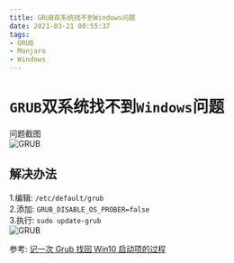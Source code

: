 ```yaml
---
title: GRUB双系统找不到Windows问题
date: 2021-03-21 00:55:37
tags: 
- GRUB
- Manjaro
- Windows
---
```


# `GRUB`双系统找不到`Windows`问题
问题截图  
![GRUB](/images/grub/01.png)

## 解决办法
1.编辑: `/etc/default/grub`  
2.添加: `GRUB_DISABLE_OS_PROBER=false`  
3.执行: `sudo update-grub`  
![GRUB](/images/grub/02.png)


参考: [记一次 Grub 找回 Win10 启动项的过程](https://dreamanddead.github.io/post/grub-find-win-back/)










